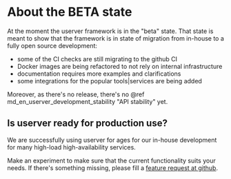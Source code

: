 # About the BETA state

At the moment the userver framework is in the "beta" state. That state is meant
to show that the framework is in state of migration from in-house to a fully
open source development:
* some of the CI checks are still migrating to the github CI
* Docker images are being refactored to not rely on internal infrastructure
* documentation requires more examples and clarifications
* some integrations for the popular tools|services are being added

Moreover, as there's no release, there's no
@ref md_en_userver_development_stability "API stability" yet.


## Is userver ready for production use?

We are successfully using userver for ages for our in-house development for
many high-load high-availability services.

Make an experiment to make sure that the current functionality suits your
needs. If there's something missing, please fill a
[feature request at github](https://github.com/userver-framework/userver/issues).
